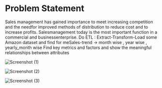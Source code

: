# Problem Statement                                                                                                                                                                         
Sales management has gained importance to meet increasing competition and the needfor improved methods of distribution to reduce cost and to increase profits. Salesmanagement today is the most important function in a commercial and businessenterprise.
Do ETL : Extract-Transform-Load some Amazon dataset and find for meSales-trend -> month wise , year wise , yearly_month wise 
Find key metrics and factors and show the meaningful relationships between attributes

![Screenshot (1)](https://github.com/aditya2lry/Amazon-Sales-Trend/assets/107246534/9f50efa3-4129-44c2-8938-8ca698f6f937)

![Screenshot (2)](https://github.com/aditya2lry/Amazon-Sales-Trend/assets/107246534/4d209225-bbd7-4c64-8afa-e77f8597f99f)

![Screenshot (3)](https://github.com/aditya2lry/Amazon-Sales-Trend/assets/107246534/f4028cdb-92e8-4a90-a72a-afe9cdad3890)
